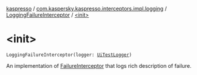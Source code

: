 [kaspresso](../../index.md) / [com.kaspersky.kaspresso.interceptors.impl.logging](../index.md) / [LoggingFailureInterceptor](index.md) / [&lt;init&gt;](./-init-.md)

# &lt;init&gt;

`LoggingFailureInterceptor(logger: `[`UiTestLogger`](../../com.kaspersky.kaspresso.logger/-ui-test-logger/index.md)`)`

An implementation of [FailureInterceptor](../../com.kaspersky.kaspresso.interceptors/-failure-interceptor/index.md) that logs rich description of failure.

